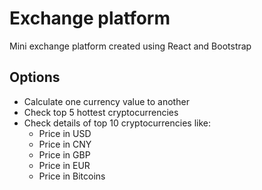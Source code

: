 # Exchange platform

Mini exchange platform created using React and Bootstrap

## Options

- Calculate one currency value to another
- Check top 5 hottest cryptocurrencies
- Check details of top 10 cryptocurrencies like:
  - Price in USD
  - Price in CNY
  - Price in GBP
  - Price in EUR
  - Price in Bitcoins
